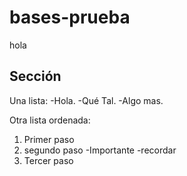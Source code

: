 # bases-prueba
hola

## Sección
Una lista:
-Hola.
-Qué Tal.
-Algo mas.

Otra lista ordenada:
1. Primer paso
2. segundo paso
    -Importante
    -recordar
3. Tercer paso
